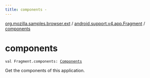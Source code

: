 ```yaml
---
title: components - 
---
```


[org.mozilla.samples.browser.ext](../index.html) / [android.support.v4.app.Fragment](index.html) / [components](./components.html)

# components

`val Fragment.components: `[`Components`](../../org.mozilla.samples.browser/-components/index.html)

Get the components of this application.

